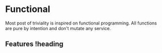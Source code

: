 # Functional

Most post of triviality is inspired on functional programming. 
All functions are pure by intention and don't mutate any service.

## Features !heading
